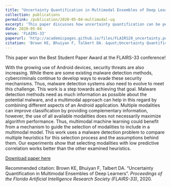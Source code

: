 ```yaml
---
title: "Uncertainty Quantification in Multimodal Ensembles of Deep Learners"
collection: publications
permalink: /publication/2020-05-04-multimodal-uq
excerpt: 'This paper discusses how uncertainty quantification can be performed in multimodal deep learning.'
date: 2020-05-04
venue: 'FLAIRS-33'
paperurl: 'http://academicpages.github.io/files/FLAIRS20_uncertainty.pdf'
citation: 'Brown KE, Bhuiyan F, Talbert DA. &quot;Uncertainty Quantification in Multimodal Ensembles of Deep Learners&quot;. <i>Proceedings of the Florida Artificial Intelligence Research Society (FLAIRS-33)</i>, 2020.'
---
```

This paper won the Best Student Paper Award at the FLAIRS-33 conference!

With the growing use of Android devices, security threats are also increasing. While there are some existing malware detection methods, cybercriminals continue to develop ways to evade these security mechanisms. Thus, malware detection systems also need to evolve to meet this challenge. This work is a step towards achieving that goal. Malware detection methods need as much information as possible about the potential malware, and a multimodal approach can help in this regard by combining different aspects of an Android application. Multiple modalities can improve classification by providing complementary information, however, the use of all available modalities does not necessarily maximize algorithm performance. Thus, multimodal machine learning could benefit from a mechanism to guide the selection of modalities to include in a multimodal model. This work uses a malware detection problem to compare multiple heuristics for this selection process and the assumptions behind them. Our experiments show that selecting modalities with low predictive correlation works better than the other examined heuristics.

[Download paper here](http://academicpages.github.io/files/FLAIRS20_uncertainty.pdf)

Recommended citation: Brown KE, Bhuiyan F, Talbert DA. “Uncertainty Quantification in Multimodal Ensembles of Deep Learners”. <i>Proceedings of the Florida Artificial Intelligence Research Society (FLAIRS-33)</i>, 2020.